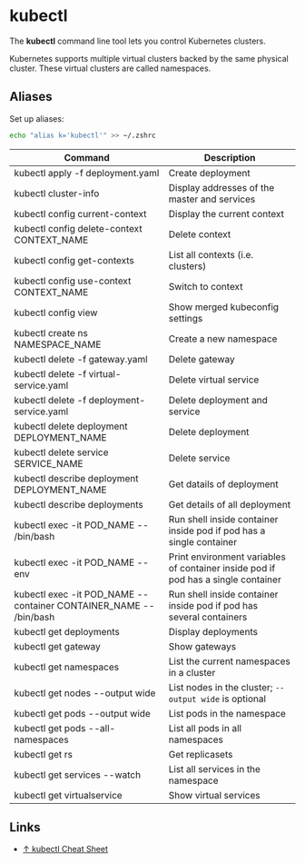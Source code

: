 # kubectl

The **kubectl** command line tool lets you control Kubernetes clusters.

Kubernetes supports multiple virtual clusters backed by the same physical cluster. These virtual clusters are called namespaces.

## Aliases

Set up aliases:

```sh
echo "alias k='kubectl'" >> ~/.zshrc
```

| Command                                                           | Description                                                                       |
| ----------------------------------------------------------------- | --------------------------------------------------------------------------------- |
| kubectl apply -f deployment.yaml                                  | Create deployment                                                                 |
| kubectl cluster-info                                              | Display addresses of the master and services                                      |
| kubectl config current-context                                    | Display the current context                                                       |
| kubectl config delete-context CONTEXT_NAME                        | Delete context                                                                    |
| kubectl config get-contexts                                       | List all contexts (i.e. clusters)                                                 |
| kubectl config use-context CONTEXT_NAME                           | Switch to context                                                                 |
| kubectl config view                                               | Show merged kubeconfig settings                                                   |
| kubectl create ns NAMESPACE_NAME                                  | Create a new namespace                                                            |
| kubectl delete -f gateway.yaml                                    | Delete gateway                                                                    |
| kubectl delete -f virtual-service.yaml                            | Delete virtual service                                                            |
| kubectl delete -f deployment-service.yaml                         | Delete deployment and service                                                     |
| kubectl delete deployment DEPLOYMENT_NAME                         | Delete deployment                                                                 |
| kubectl delete service SERVICE_NAME                               | Delete service                                                                    |
| kubectl describe deployment DEPLOYMENT_NAME                       | Get datails of deployment                                                         |
| kubectl describe deployments                                      | Get details of all deployment                                                     |
| kubectl exec -it POD_NAME -- /bin/bash                            | Run shell inside container inside pod if pod has a single container               |
| kubectl exec -it POD_NAME -- env                                  | Print environment variables of container inside pod if pod has a single container |
| kubectl exec -it POD_NAME --container CONTAINER_NAME -- /bin/bash | Run shell inside container inside pod if pod has several containers               |
| kubectl get deployments                                           | Display deployments                                                               |
| kubectl get gateway                                               | Show gateways                                                                     |
| kubectl get namespaces                                            | List the current namespaces in a cluster                                          |
| kubectl get nodes --output wide                                   | List nodes in the cluster; `--output wide` is optional                            |
| kubectl get pods --output wide                                    | List pods in the namespace                                                        |
| kubectl get pods --all-namespaces                                 | List all pods in all namespaces                                                   |
| kubectl get rs                                                    | Get replicasets                                                                   |
| kubectl get services --watch                                      | List all services in the namespace                                                |
| kubectl get virtualservice                                        | Show virtual services                                                             |

## Links

-   [↑ kubectl Cheat Sheet](https://kubernetes.io/docs/reference/kubectl/cheatsheet/)

